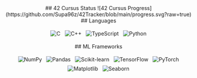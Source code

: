<div align="center">
## 42 Cursus Status
![42 Cursus Progress](https://github.com/Supa96z/42Tracker/blob/main/progress.svg?raw=true)
## Languages
<p> 
  <img src="https://cdn.jsdelivr.net/gh/devicons/devicon/icons/c/c-original.svg" alt="C" width="40" height="40" style="vertical-align:middle; margin:4px;">
  <img src="https://cdn.jsdelivr.net/gh/devicons/devicon/icons/cplusplus/cplusplus-original.svg" alt="C++" width="40" height="40" style="vertical-align:middle; margin:4px;">
  <img src="https://cdn.jsdelivr.net/gh/devicons/devicon/icons/typescript/typescript-original.svg" alt="TypeScript" width="40" height="40" style="vertical-align:middle; margin:4px;">
  <img src="https://cdn.jsdelivr.net/gh/devicons/devicon/icons/python/python-original.svg" alt="Python" width="40" height="40" style="vertical-align:middle; margin:4px;">
</p>
## ML Frameworks
  
<p>
  <img src="https://cdn.jsdelivr.net/gh/devicons/devicon/icons/numpy/numpy-original.svg" alt="NumPy" width="40" height="40" style="vertical-align:middle; margin:4px;">
  <img src="https://cdn.jsdelivr.net/gh/devicons/devicon/icons/pandas/pandas-original.svg" alt="Pandas" width="40" height="40" style="vertical-align:middle; margin:4px;">
  <img src="https://cdn.jsdelivr.net/gh/devicons/devicon/icons/scikitlearn/scikitlearn-original.svg" alt="Scikit-learn" width="40" height="40" style="vertical-align:middle; margin:4px;">
  <img src="https://cdn.jsdelivr.net/gh/devicons/devicon/icons/tensorflow/tensorflow-original.svg" alt="TensorFlow" width="40" height="40" style="vertical-align:middle; margin:4px;">
  <img src="https://cdn.jsdelivr.net/gh/devicons/devicon/icons/pytorch/pytorch-original.svg" alt="PyTorch" width="40" height="40" style="vertical-align:middle; margin:4px;">
  <img src="https://cdn.jsdelivr.net/gh/devicons/devicon/icons/matplotlib/matplotlib-original.svg" alt="Matplotlib" width="40" height="40" style="vertical-align:middle; margin:4px;">
  <img src="https://raw.githubusercontent.com/mwaskom/seaborn/master/doc/_static/logo-mark-lightbg.svg" alt="Seaborn" width="40" height="40" style="vertical-align:middle; margin:4px;">
</p>

</div>
